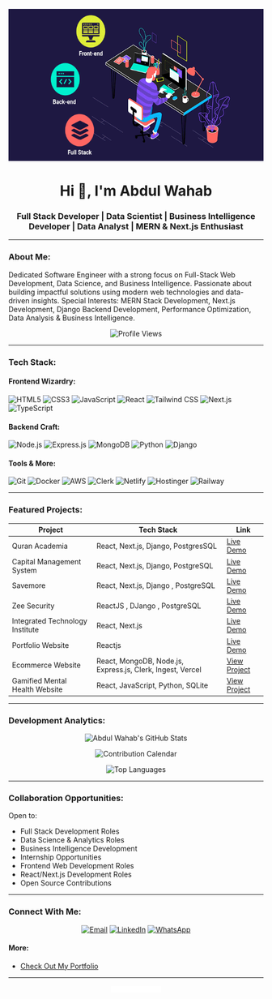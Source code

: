 <p align="center">
  <img src="gif3.gif" alt="your avatar" width="600" height="300"/>
</p>

<h1 align="center">Hi 👋, I'm Abdul Wahab</h1>
<h3 align="center">Full Stack Developer | Data Scientist | Business Intelligence Developer | Data Analyst | MERN & Next.js Enthusiast</h3>

---

### About Me:
Dedicated Software Engineer with a strong focus on Full-Stack Web Development, Data Science, and Business Intelligence. Passionate about building impactful solutions using modern web technologies and data-driven insights.
Special Interests: MERN Stack Development, Next.js Development, Django Backend Development, Performance Optimization, Data Analysis & Business Intelligence.

<p align="center">
  <img src="https://komarev.com/ghpvc/?username=WahabCreations&color=brightgreen" alt="Profile Views" />
</p>

---

### Tech Stack:

#### Frontend Wizardry:
![HTML5](https://img.shields.io/badge/HTML5-%23E34F26.svg?style=for-the-badge&logo=html5&logoColor=white)
![CSS3](https://img.shields.io/badge/CSS3-%231572B6.svg?style=for-the-badge&logo=css3&logoColor=white)
![JavaScript](https://img.shields.io/badge/JavaScript-%23F7DF1E.svg?style=for-the-badge&logo=javascript&logoColor=black)
![React](https://img.shields.io/badge/React-%2300D6F7.svg?style=for-the-badge&logo=react&logoColor=white)
![Tailwind CSS](https://img.shields.io/badge/Tailwind_CSS-%2338BDF8.svg?style=for-the-badge&logo=tailwind-css&logoColor=white)
![Next.js](https://img.shields.io/badge/Next.js-%23000000.svg?style=for-the-badge&logo=next.js&logoColor=white)
![TypeScript](https://img.shields.io/badge/TypeScript-%233178C6.svg?style=for-the-badge&logo=typescript&logoColor=white)

#### Backend Craft:
![Node.js](https://img.shields.io/badge/Node.js-%23339933.svg?style=for-the-badge&logo=node.js&logoColor=white)
![Express.js](https://img.shields.io/badge/Express.js-%23000000.svg?style=for-the-badge&logo=express&logoColor=white)
![MongoDB](https://img.shields.io/badge/MongoDB-%2347A248.svg?style=for-the-badge&logo=mongodb&logoColor=white)
![Python](https://img.shields.io/badge/Python-%233776AB.svg?style=for-the-badge&logo=python&logoColor=white)
![Django](https://img.shields.io/badge/Django-%23092E20.svg?style=for-the-badge&logo=django&logoColor=white)

#### Tools & More:
![Git](https://img.shields.io/badge/Git-%23F05032.svg?style=for-the-badge&logo=git&logoColor=white)
![Docker](https://img.shields.io/badge/Docker-%232496ED.svg?style=for-the-badge&logo=docker&logoColor=white)
![AWS](https://img.shields.io/badge/AWS-%23232F3E.svg?style=for-the-badge&logo=amazon-aws&logoColor=white)
![Clerk](https://img.shields.io/badge/Clerk-%23000000.svg?style=for-the-badge&logo=clerk&logoColor=white)
![Netlify](https://img.shields.io/badge/Netlify-%2300C7B7.svg?style=for-the-badge&logo=netlify&logoColor=white)
![Hostinger](https://img.shields.io/badge/Hostinger-%23323272.svg?style=for-the-badge&logo=hostinger&logoColor=white)
![Railway](https://img.shields.io/badge/Railway-%231A1A1A.svg?style=for-the-badge&logo=railway&logoColor=white)

---

### Featured Projects:

| Project | Tech Stack | Link |
| ------- | ---------- | ---- |
| Quran Academia | React, Next.js, Django, PostgresSQL | [Live Demo](https://mwquranacademia.vercel.app/) |
| Capital Management System | React, Next.js, Django, PostgreSQL | [Live Demo](https://pms-cust.vercel.app) |
| Savemore | React, Next.js, Django , PostgreSQL | [Live Demo](https://savemore.cloud) |
| Zee Security | ReactJS , DJango , PostgreSQL | [Live Demo](https://zeesecurity.co.uk) |
| Integrated Technology Institute | React, Next.js | [Live Demo](https://thelti.site) |
| Portfolio Website | Reactjs | [Live Demo ](https://wahabcreations.vercel.app) |
| Ecommerce Website | React, MongoDB, Node.js, Express.js, Clerk, Ingest, Vercel | [View Project](https://github.com/WahabCreations/ecommerce-quickcart) |
| Gamified Mental Health Website | React, JavaScript, Python, SQLite | [View Project](https://github.com/WahabCreations/gamified-web-app) |

---

### Development Analytics:

<p align="center">
  <img src="https://github-readme-stats.vercel.app/api?username=WahabCreations&show_icons=true&theme=radical&count_private=true&hide=prs" alt="Abdul Wahab's GitHub Stats" />
</p>

<p align="center">
  <img src="https://github-readme-streak-stats.herokuapp.com/?user=WahabCreations&theme=radical" alt="Contribution Calendar" />
</p>

<p align="center">
  <img src="https://github-readme-stats.vercel.app/api/top-langs/?username=WahabCreations&layout=compact&theme=radical" alt="Top Languages" />
</p>

---

### Collaboration Opportunities:
Open to:
- Full Stack Development Roles
- Data Science & Analytics Roles
- Business Intelligence Development
- Internship Opportunities
- Frontend Web Development Roles
- React/Next.js Development Roles
- Open Source Contributions

---

### Connect With Me:
<p align="center">
  <a href="mailto:wahabcreation2161@gmail.com"><img src="https://img.shields.io/badge/Email-%23D44638.svg?style=for-the-badge&logo=gmail&logoColor=white" alt="Email" /></a>
  <a href="https://www.linkedin.com/in/abdulwahab2161/"><img src="https://img.shields.io/badge/LinkedIn-%230077B5.svg?style=for-the-badge&logo=linkedin&logoColor=white" alt="LinkedIn" /></a>
  <a href="https://wa.me/923115257482"><img src="https://img.shields.io/badge/WhatsApp-%2325D366.svg?style=for-the-badge&logo=whatsapp&logoColor=white" alt="WhatsApp" /></a>
</p>

#### More:
- [Check Out My Portfolio](https://wahabwebdev.vercel.app/)

---

<p align="center">
  <img src="gif5.svg" alt="Footer GIF" width="100"/>
</p>
